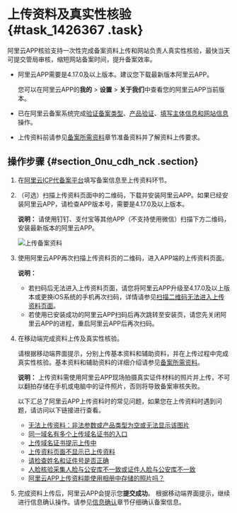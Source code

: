 # 上传资料及真实性核验 {#task_1426367 .task}

阿里云APP核验支持一次性完成备案资料上传和网站负责人真实性核验，最快当天可提交管局审核，缩短网站备案时间，提升备案效率。

-   阿里云APP需要是4.17.0及以上版本。建议您下载最新版本阿里云APP。

    您可以在阿里云APP的**我的** \> **设置** \> **关于我们**中查看您的阿里云APP当前版本。

-   已在阿里云备案系统完成[验证备案类型](cn.zh-CN/ICP备案流程（PC端）/验证备案类型/验证备案类型.md#)、[产品验证](cn.zh-CN/ICP备案流程（PC端）/产品验证.md#)、[填写主体信息和网站信息](cn.zh-CN/ICP备案流程（PC端）/填写主体信息和网站信息.md#)操作。
-   上传资料前请参见[备案所需资料](cn.zh-CN/ICP备案前准备/备案所需资料.md#)章节准备资料并了解资料上传要求。

## 操作步骤 {#section_0nu_cdh_nck .section}

1.  在[阿里云ICP代备案平台](https://beian.aliyun.com/order/index.htm)填写备案信息至上传资料环节。
2.  （可选）扫描上传资料页面中的二维码，下载并安装阿里云APP。如果已经安装阿里云APP，请检查APP版本号，需要是4.17.0及以上版本。 

    **说明：** 请使用钉钉、支付宝等其他APP（不支持使用微信）扫描下方二维码，安装最新版本的阿里云APP。

    ![上传备案资料](http://static-aliyun-doc.oss-cn-hangzhou.aliyuncs.com/assets/img/14243/156557529750341_zh-CN.png)

3.  使用阿里云APP再次扫描上传资料页的二维码，进入APP端的上传资料页面。 

    **说明：** 

    -   若扫码后无法进入上传资料页面，请您将阿里云APP升级至4.17.0及以上版本或更换iOS系统的手机再次扫码，详情请参见[扫描二维码无法进入上传资料页面](../cn.zh-CN/常见问题/备案流程FAQ/上传资料及真实性核验FAQ.md#section_y7o_q83_p8k)。
    -   若使用已安装成功的阿里云APP扫码后再次跳转至安装页，请您先关闭阿里云APP的进程，重启阿里云APP后再次扫码。
4.  在移动端完成资料上传及真实性核验。 

    请根据移动端界面提示，分别上传基本资料和辅助资料，并在上传过程中完成真实性核验。基本资料和辅助资料的详细介绍请参见[备案所需资料](cn.zh-CN/ICP备案前准备/备案所需资料.md#section_kmy_vy3_fmq)。

    **说明：** 上传资料需使用阿里云APP现场拍摄真实证件材料的照片并上传，不可以翻拍存储在手机或电脑中的证件照片，否则将导致备案审核失败。

    以下汇总了阿里云APP上传资料时的常见问题，如果您在上传资料时遇到问题，请访问以下链接进行查看。

    -   [无法上传资料：非法参数或产品类型为空或无法显示该图片](../cn.zh-CN/常见问题/备案流程FAQ/上传资料及真实性核验FAQ.md#section_xwq_jmk_wob)
    -   [同一域名有多个上传域名证书的入口](../cn.zh-CN/常见问题/备案流程FAQ/上传资料及真实性核验FAQ.md#section_8b5_scy_l86)
    -   [上传域名证书提示上传中](../cn.zh-CN/常见问题/备案流程FAQ/上传资料及真实性核验FAQ.md#section_rvh_9lf_a5c)
    -   [上传资料页面不显示已上传资料](../cn.zh-CN/常见问题/备案流程FAQ/上传资料及真实性核验FAQ.md#section_fn9_hoi_r7h)
    -   [请检查姓名和证件号是否正确](../cn.zh-CN/常见问题/备案流程FAQ/上传资料及真实性核验FAQ.md#section_icr_gf5_p13)
    -   [人脸核验采集人脸与公安库不一致或证件人脸与公安库不一致](../cn.zh-CN/常见问题/备案流程FAQ/上传资料及真实性核验FAQ.md#section_e52_odq_op7)
    -   [阿里云APP上传资料能使用相册中存储的照片吗？](../cn.zh-CN/常见问题/备案流程FAQ/上传资料及真实性核验FAQ.md#section_2pa_l1q_1dx)
5.  完成资料上传后，阿里云APP会提示您**提交成功**。 根据移动端界面提示，继续进行信息确认操作。请参见[信息确认](cn.zh-CN/ICP备案流程（PC端）/信息确认.md#)章节仔细确认备案信息。

